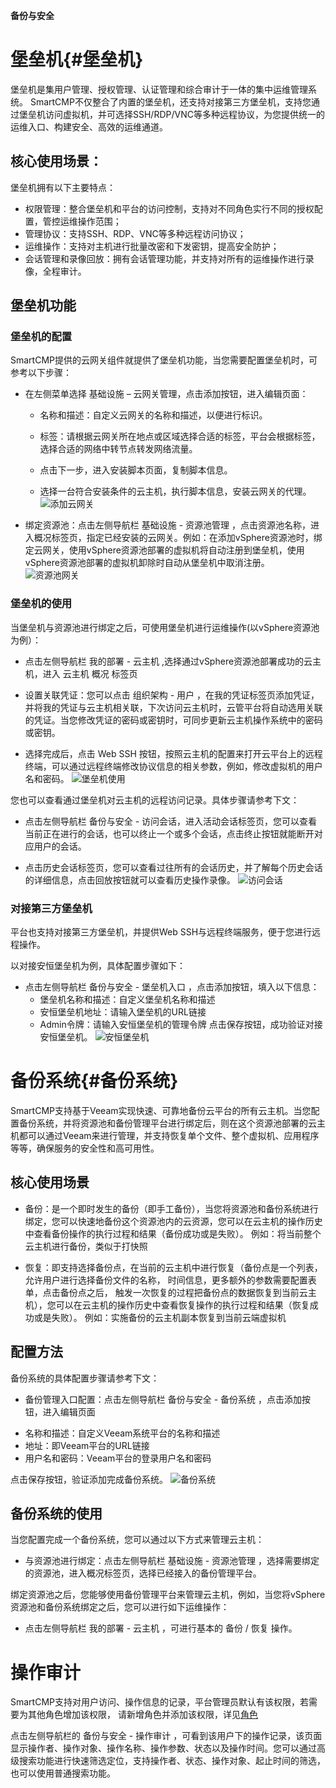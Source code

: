 **备份与安全**

# 堡垒机{#堡垒机}

堡垒机是集用户管理、授权管理、认证管理和综合审计于一体的集中运维管理系统。 SmartCMP不仅整合了内置的堡垒机，还支持对接第三方堡垒机，支持您通过堡垒机访问虚拟机，并可选择SSH/RDP/VNC等多种远程协议，为您提供统一的运维入口、构建安全、高效的运维通道。
 
## 核心使用场景：

堡垒机拥有以下主要特点：
 + 权限管理：整合堡垒机和平台的访问控制，支持对不同角色实行不同的授权配置，管控运维操作范围；
 + 管理协议：支持SSH、RDP、VNC等多种远程访问协议；
 + 运维操作：支持对主机进行批量改密和下发密钥，提高安全防护；
 + 会话管理和录像回放：拥有会话管理功能，并支持对所有的运维操作进行录像，全程审计。
  
## 堡垒机功能

### 堡垒机的配置

SmartCMP提供的云网关组件就提供了堡垒机功能，当您需要配置堡垒机时，可参考以下步骤：

+ 在左侧菜单选择 基础设施 – 云网关管理，点击添加按钮，进入编辑页面：
  + 名称和描述：自定义云网关的名称和描述，以便进行标识。

  + 标签：请根据云网关所在地点或区域选择合适的标签，平台会根据标签，选择合适的网络中转节点转发网络流量。
  
  + 点击下一步，进入安装脚本页面，复制脚本信息。
      
  + 选择一台符合安装条件的云主机，执行脚本信息，安装云网关的代理。
![添加云网关](../../picture/Admin/添加云网关.PNG)  

+ 绑定资源池：点击左侧导航栏 基础设施 - 资源池管理 ，点击资源池名称，进入概况标签页，指定已经安装的云网关。例如：在添加vSphere资源池时，绑定云网关，使用vSphere资源池部署的虚拟机将自动注册到堡垒机，使用vSphere资源池部署的虚拟机卸除时自动从堡垒机中取消注册。
![资源池网关](../../picture/Admin/资源池网关.PNG)

### 堡垒机的使用

当堡垒机与资源池进行绑定之后，可使用堡垒机进行运维操作(以vSphere资源池为例）：
  + 点击左侧导航栏 我的部署 - 云主机 ,选择通过vSphere资源池部署成功的云主机，进入 云主机 概况 标签页
  
  + 设置关联凭证：您可以点击 组织架构 - 用户 ，在我的凭证标签页添加凭证，并将我的凭证与云主机相关联，下次访问云主机时，云管平台将自动选用关联的凭证。当您修改凭证的密码或密钥时，可同步更新云主机操作系统中的密码或密钥。
  
  + 选择完成后，点击 Web SSH 按钮，按照云主机的配置来打开云平台上的远程终端，可以通过远程终端修改协议信息的相关参数，例如，修改虚拟机的用户名和密码。 
![堡垒机使用](../../picture/Admin/堡垒机使用.PNG)

您也可以查看通过堡垒机对云主机的远程访问记录。具体步骤请参考下文：

 + 点击左侧导航栏 备份与安全 - 访问会话，进入活动会话标签页，您可以查看当前正在进行的会话，也可以终止一个或多个会话，点击终止按钮就能断开对应用户的会话。
  
 + 点击历史会话标签页，您可以查看过往所有的会话历史，并了解每个历史会话的详细信息，点击回放按钮就可以查看历史操作录像。
![访问会话](../../picture/Admin/访问会话.PNG)
### 对接第三方堡垒机

平台也支持对接第三方堡垒机，并提供Web SSH与远程终端服务，便于您进行远程操作。

以对接安恒堡垒机为例，具体配置步骤如下：
+ 点击左侧导航栏 备份与安全 - 堡垒机入口 ，点击添加按钮，填入以下信息：
  - 堡垒机名称和描述：自定义堡垒机名称和描述
  - 安恒堡垒机地址：请输入堡垒机的URL链接
  - Admin令牌：请输入安恒堡垒机的管理令牌
点击保存按钮，成功验证对接安恒堡垒机。
![安恒堡垒机](../../picture/Admin/安恒堡垒机.PNG)

# 备份系统{#备份系统}

SmartCMP支持基于Veeam实现快速、可靠地备份云平台的所有云主机。当您配置备份系统，并将资源池和备份管理平台进行绑定后，则在这个资源池部署的云主机都可以通过Veeam来进行管理，并支持恢复单个文件、整个虚拟机、应用程序等等，确保服务的安全性和高可用性。

## 核心使用场景

+ 备份：是一个即时发生的备份（即手工备份），当您将资源池和备份系统进行绑定，您可以快速地备份这个资源池内的云资源，您可以在云主机的操作历史中查看备份操作的执行过程和结果（备份成功或是失败）。
例如：将当前整个云主机进行备份，类似于打快照

+ 恢复：即支持选择备份点，在当前的云主机中进行恢复（备份点是一个列表， 允许用户进行选择备份文件的名称， 时间信息，更多额外的参数需要配置表单，点击备份点之后， 触发一次恢复的过程把备份点的数据恢复到当前云主机），您可以在云主机的操作历史中查看恢复操作的执行过程和结果（恢复成功或是失败）。
例如：实施备份的云主机副本恢复到当前云端虚拟机

## 配置方法

备份系统的具体配置步骤请参考下文：

+ 备份管理入口配置：点击左侧导航栏 备份与安全 - 备份系统 ，点击添加按钮，进入编辑页面
 - 名称和描述：自定义Veeam系统平台的名称和描述
 - 地址：即Veeam平台的URL链接
 - 用户名和密码：Veeam平台的登录用户名和密码

点击保存按钮，验证添加完成备份系统。
![备份系统](../../picture/Admin/备份系统.PNG)
## 备份系统的使用

当您配置完成一个备份系统，您可以通过以下方式来管理云主机：

 + 与资源池进行绑定：点击左侧导航栏 基础设施 - 资源池管理 ，选择需要绑定的资源池，进入概况标签页，选择已经接入的备份管理平台。
  
绑定资源池之后，您能够使用备份管理平台来管理云主机，例如，当您将vSphere资源池和备份系统绑定之后，您可以进行如下运维操作：

 + 点击左侧导航栏 我的部署 - 云主机 ，可进行基本的 备份 / 恢复 操作。


# 操作审计

SmartCMP支持对用户访问、操作信息的记录，平台管理员默认有该权限，若需要为其他角色增加该权限，
请新增角色并添加该权限，详见[角色](http://CMP-PUBLIC-IP/help/AdminDoc/04组织架构管理/角色.html)

点击左侧导航栏的 备份与安全 - 操作审计 ，可看到该用户下的操作记录，该页面显示操作者、操作对象、操作名称、操作参数、状态以及操作时间。您可以通过高级搜索功能进行快速筛选定位，支持操作者、状态、操作对象、起止时间的筛选，也可以使用普通搜索功能。